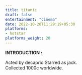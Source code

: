 ```yaml
---
title: titanic
draft: false
entertainment: "cinema"
date: 2022-10-28T11:29:19+05:30
platforms: 
- hotstar
platforms_weight: 20
---
```


**INTRODUCTION :**  

Acted by decaprio.Starred as jack.  
Collected 1000c worldwide.